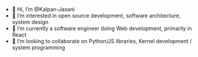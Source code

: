 - 👋 Hi, I’m @Kalpan-Jasani
- 👀 I’m interested in open source development, software architecture, system design
- 🌱 I’m currently a software engineer doing Web development, primarily in React
- 💞️ I’m looking to collaborate on Python/JS libraries, Kernel development / system programming

<!---
Kalpan-Jasani/Kalpan-Jasani is a ✨ special ✨ repository because its `README.md` (this file) appears on your GitHub profile.
You can click the Preview link to take a look at your changes.
--->

